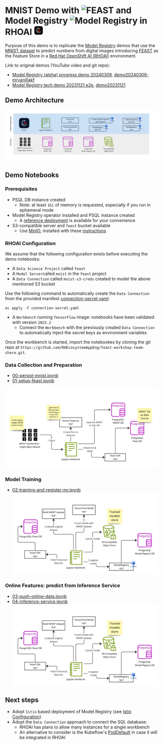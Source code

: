 # MNIST Demo with <img src="https://docs.feast.dev/~gitbook/image?url=https:%2F%2F2070487677-files.gitbook.io%2F%7E%2Ffiles%2Fv0%2Fb%2Fgitbook-legacy-files%2Fo%2Fspaces%252F-LqPPgcuCulk4PnaI4Ob%252Favatar-rectangle-1590217195988.png%3Fgeneration=1590217197437042%26alt=media&width=192&dpr=1&quality=100&sign=0a0c387ee7d229ceed344e4be41be8d1ec300df3dbb901293ba4235f43174373" alt="FEAST" style="height:30px;"> and Model Registry <img src="https://avatars.githubusercontent.com/u/33164907?s=200&v=4" alt="Model Registry" style="height:30px;"> in RHOAI <img src="images/RHOAI.png" alt="Model Registry" style="height:30px;">

Purpose of this demo is to replicate the [Model Registry](https://github.com/opendatahub-io/model-registry) demos that use the
[MNIST dataset](https://en.wikipedia.org/wiki/MNIST_database) to predict numbers from digital images introducing
[FEAST](https://docs.feast.dev/) as the Feature Store in a [Red Hat OpenShift AI (RHOAI)](https://www.redhat.com/en/technologies/cloud-computing/openshift/openshift-ai) environment.

Link to original demos (YouTube video and git repo):
* [Model Registry (alpha) progress demo 20240309](https://www.youtube.com/watch?v=JVxUTkAKsMU), [demo20240309-mrvanillakf](https://github.com/tarilabs/demo20240309-mrvanillakf)
* [Model Registry tech demo 20231121 e2e](https://www.youtube.com/watch?v=grXnjGtDFXg), [demo20231121](https://github.com/tarilabs/demo20231121)

## Demo Architecture
![](./images/DemoArchitecture.jpg)

## Demo Notebooks
### Prerequisites
* PSQL DB instance created
    * Note: at least `1Gi` of memory is requested, especially if you run in ephemeral mode
* Model Registry operator installed and PSQL instance created
    * A [reference deployment](./model-registry.md) is available for your convenience
* S3-compatible server and `feast` bucket available
    * Use [MinIO](https://min.io/), installed with these [instructions](https://ai-on-openshift.io/tools-and-applications/minio/minio/)

### RHOAI Configuration
We assume that the following configuration exists before executing the demo notebooks:
* A `Data Science Project` called `feast`
* A `Model Server`called `mnist` in the `feast` project
* A `Data Connection` called `mnist-s3-creds` created to model the above mentioned S3 bucket

Use the following command to automatically create the `Data Connection` from the provided manifest [connection-secret.yaml](./connection-secret.yaml):
```console
oc apply -f connection-secret.yaml
```

* A `Workbench` running `TensorFlow` image: notebooks have been validated with version `2023.2`
    * Connect the `Workbench` with the previously created `Data Connection` to automatically inject the secret keys as environment variables

Once the workbench is started, import the notebookes by cloning the git repo at `https://github.com/RHEcosystemAppEng/feast-workshop-team-share.git`. 

### Data Collection and Preparation
* [00-persist-mnist.ipynb](./00-persist-mnist.ipynb)
* [01-setup-feast.ipynb](./01-setup-feast.ipynb)

![](./images/DataPreparation.jpg)

### Model Training
* [02-training-and-register-mr.ipynb](./02-training-and-register-mr.ipynb)
![](./images/ModelTrainingAndRegistration.jpg)

### Online Features: predict from Inference Service
* [03-push-online-data.ipynb](./03-push-online-data.ipynb)
* [04-inference-service.ipynb](./04-inference-service.ipynb)
![](./images/ModelTrainingAndRegistration.jpg)

## Next steps
* Adopt `Istio` based deployment of Model Registry (see [Istio Configuration](https://github.com/opendatahub-io/model-registry-operator/blob/main/README.md#istio-configuration))
* Adopt the `Data Connection` approach to connect the SQL database:
    * RHOAI has plans to allow many instances for a single workbench
    * An alternative to consider is the Kubeflow's [PodDefault](https://github.com/kubeflow/kubeflow/tree/v1.3.1-rc.0/components/admission-webhook)
    in case it will be integrated in RHOAI


